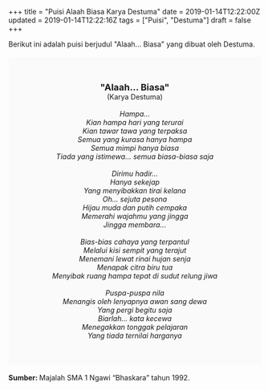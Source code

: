 +++
title = "Puisi Alaah Biasa Karya Destuma"
date = 2019-01-14T12:22:00Z
updated = 2019-01-14T12:22:16Z
tags = ["Puisi", "Destuma"]
draft = false
+++

<div dir="ltr" style="text-align: left;" trbidi="on"><div dir="ltr" style="text-align: left;" trbidi="on"><div dir="ltr" style="text-align: left;" trbidi="on"><div dir="ltr" style="text-align: left;" trbidi="on"><div style="text-align: justify;">Berikut ini adalah puisi berjudul "Alaah... Biasa" yang dibuat oleh Destuma. </div><br /><div style="background: #FAFAFA; font-size: 14px; height: auto; margin: 0 auto; padding: 50px; text-align: center; width: auto;"><span style="font-size: 18px;"><b>"Alaah... Biasa"</b></span><br />(Karya Destuma)<br /><br /><i>Hampa...<br />Kian hampa hari yang terurai<br />Kian tawar tawa yang terpaksa<br />Semua yang kurasa hanya hampa<br />Semua mimpi hanya biasa<br />Tiada yang istimewa... semua biasa-biasa saja<br /><br />Dirimu hadir...<br />Hanya sekejap<br />Yang menyibakkan tirai kelana<br />Oh... sejuta pesona<br />Hijau muda dan putih cempaka<br />Memerahi wajahmu yang jingga<br />Jingga membara...<br /><br />Bias-bias cahaya yang terpantul<br />Melalui kisi sempit yang terajut<br />Menemani lewat rinai hujan senja<br />Menapak citra biru tua<br />Menyibak ruang hampa tepat di sudut relung jiwa<br /><br />Puspa-puspa nila<br />Menangis oleh lenyapnya awan sang dewa<br />Yang pergi begitu saja<br />Biarlah... kata kecewa<br />Menegakkan tonggak pelajaran<br />Yang tiada ternilai harganya</i> </div></div></div></div><div style="text-align: justify;"><br /></div><div style="text-align: justify;"><b>Sumber: </b>Majalah SMA 1 Ngawi “Bhaskara” tahun 1992.</div></div>
